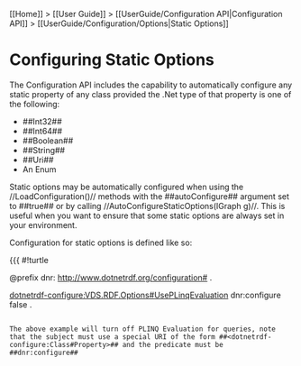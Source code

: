 [[Home]] > [[User Guide]] > [[UserGuide/Configuration API|Configuration API]] > [[UserGuide/Configuration/Options|Static Options]]

# Configuring Static Options 

The Configuration API includes the capability to automatically configure any static property of any class provided the .Net type of that property is one of the following:

* ##Int32##
* ##Int64##
* ##Boolean##
* ##String##
* ##Uri##
* An Enum

Static options may be automatically configured when using the //LoadConfiguration()// methods with the ##autoConfigure## argument set to ##true## or by calling //AutoConfigureStaticOptions(IGraph g)//.  This is useful when you want to ensure that some static options are always set in your environment.

Configuration for static options is defined like so:

{{{
#!turtle

@prefix dnr: <http://www.dotnetrdf.org/configuration#> .

<dotnetrdf-configure:VDS.RDF.Options#UsePLinqEvaluation> dnr:configure false .
```

The above example will turn off PLINQ Evaluation for queries, note that the subject must use a special URI of the form ##<dotnetrdf-configure:Class#Property>## and the predicate must be ##dnr:configure##
